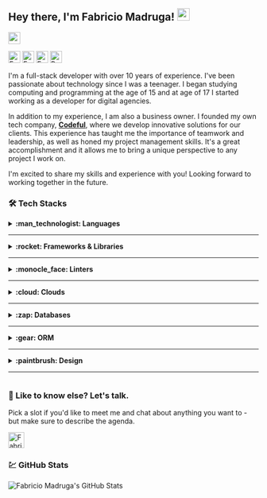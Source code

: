 ## Hey there, I'm Fabricio Madruga! <img src="https://media.giphy.com/media/hvRJCLFzcasrR4ia7z/giphy.gif" width="25">

<img src="https://shields-io-visitor-counter.herokuapp.com/badge?page=fmadruga&label=Visitors&labelColor=000000&logo=GitHub&logoColor=FFFFFF&color=1D70B8&style=for-the-badge" height="24">

[<img src="https://img.shields.io/badge/Fabricio Madruga-0077B5?style=for-the-badge&logo=linkedin&logoColor=white" height="24" alt="Fabricio Madruga | LinkedIn">](https://www.linkedin.com/in/fabricio-madruga-49276262/ "Fabricio Madruga | LinkedIn")
[<img src="https://img.shields.io/badge/@famadruga-E4405F?style=for-the-badge&logo=instagram&logoColor=white" height="24" alt="Fabricio Madruga | Instagram">](https://www.instagram.com/famadruga "Fabricio Madruga | Instagram")
[<img src="https://img.shields.io/badge/Fabricio Madruga-1877F2?style=for-the-badge&logo=facebook&logoColor=white" height="24" alt="Fabricio Madruga | Facebook">](https://www.facebook.com/madruga.fabricio "Fabricio Madruga | Facebook")
[<img src="https://img.shields.io/badge/Buy%20me%20a%20coffee-FFDD00?style=for-the-badge&logo=buymeacoffee&logoColor=black" height="24" alt="Buy me a coffee">](https://www.buymeacoffee.com/famadruga "Buy me a coffee")

I'm a full-stack developer with over 10 years of experience. I've been passionate about technology since I was a teenager. I began studying computing and programming at the age of 15 and at age of 17 I started working as a developer for digital agencies.

In addition to my experience, I am also a business owner. I founded my own tech company, <a href="https://github.com/codefulagency" target="_blank" title="Codeful - GitHub"><strong>Codeful</strong></a>, where we develop innovative solutions for our clients. This experience has taught me the importance of teamwork and leadership, as well as honed my project management skills. It's a great accomplishment and it allows me to bring a unique perspective to any project I work on.

I'm excited to share my skills and experience with you! Looking forward to working together in the future.

### :hammer_and_wrench: Tech Stacks
<details>
<summary>
<b>
:man_technologist: Languages
</b>
<hr>
</summary>
<img src="https://img.shields.io/badge/CSS3-1572B6?style=for-the-badge&logo=css3&logoColor=white" alt="CSS 3" height="24">
<img src="https://img.shields.io/badge/HTML5-E34F26?style=for-the-badge&logo=html5&logoColor=white" alt="HTML 5" height="24">
<img src="https://img.shields.io/badge/JavaScript-323330?style=for-the-badge&logo=javascript&logoColor=F7DF1E" height="24" alt="JavaScript">
<img src="https://img.shields.io/badge/json-5E5C5C?style=for-the-badge&logo=json&logoColor=white" height="24" alt="JSON">
<img height="24" src="https://img.shields.io/badge/PHP-777BB4?style=for-the-badge&logo=php&logoColor=white"  alt="PHP">
<img height="24" src="https://img.shields.io/badge/Ruby-CC342D?style=for-the-badge&logo=ruby&logoColor=white"  alt="Ruby">
<img src="https://img.shields.io/badge/TypeScript-007ACC?style=for-the-badge&logo=typescript&logoColor=white" height="24" alt="Typescript">
</details>

<details>
<summary>
<b>
:rocket: Frameworks & Libraries
</b>
<hr>
</summary>
<img src="https://img.shields.io/badge/Angular-DD0031?style=for-the-badge&logo=angular&logoColor=white" height="24" alt="Angular">
<img src="https://img.shields.io/badge/AngularJS-E23237?style=for-the-badge&logo=angularjs&logoColor=white" height="24" alt="AngularJs">
<img src="https://img.shields.io/badge/Apollo%20GraphQL-311C87?&style=for-the-badge&logo=Apollo%20GraphQL&logoColor=white" height="24" alt="Apollo GraphQL">
<img src="https://img.shields.io/badge/Bootstrap-563D7C?style=for-the-badge&logo=bootstrap&logoColor=white" height="24" alt="Bootstrap">
<img src="https://img.shields.io/badge/Composer-885630?style=for-the-badge&logo=Composer&logoColor=white" height="24" alt="Composer">
<img src="https://img.shields.io/badge/Docker-2CA5E0?style=for-the-badge&logo=docker&logoColor=white" height="24" alt="Docker">
<img src="https://img.shields.io/badge/Elixir-4B275F?style=for-the-badge&logo=elixir&logoColor=white" height="24" alt="Elixir">
<img src="https://img.shields.io/badge/Expo-1B1F23?style=for-the-badge&logo=expo&logoColor=white" height="24" alt="Expo">
<img src="https://img.shields.io/badge/Express.js-000000?style=for-the-badge&logo=express&logoColor=white" height="24" alt="ExpressJs">
<img src="https://img.shields.io/badge/firebase-ffca28?style=for-the-badge&logo=firebase&logoColor=black" height="24" alt="Firebase">
<img src="https://img.shields.io/badge/Font_Awesome-339AF0?style=for-the-badge&logo=fontawesome&logoColor=white" height="24" alt="Font Awesome">
<img src="https://img.shields.io/badge/GraphQl-E10098?style=for-the-badge&logo=graphql&logoColor=white" height="24" alt="GraphQL">
<img src="https://img.shields.io/badge/Jest-C21325?style=for-the-badge&logo=jest&logoColor=white" alt="Jest" height="24">
<img src="https://img.shields.io/badge/jQuery-0769AD?style=for-the-badge&logo=jquery&logoColor=white" height="24" alt="JQuery">
<img height="24" src="https://img.shields.io/badge/Laravel-FF2D20?style=for-the-badge&logo=laravel&logoColor=white"  alt="Laravel">
<img src="https://img.shields.io/badge/Material%20UI-007FFF?style=for-the-badge&logo=mui&logoColor=white" height="24" alt="Material UI">
<img src="https://img.shields.io/badge/next.js-000000?style=for-the-badge&logo=nextdotjs&logoColor=white" height="24" alt="Next JS">
<img src="https://img.shields.io/badge/Node.js-339933?style=for-the-badge&logo=nodedotjs&logoColor=white" height="24" alt="NodeJs">
<img src="https://img.shields.io/badge/npm-CB3837?style=for-the-badge&logo=npm&logoColor=white" height="24" alt="NPM">
<img src="https://img.shields.io/badge/React-20232A?style=for-the-badge&logo=react&logoColor=61DAFB" height="24" alt="ReactJs">
<img src="https://img.shields.io/badge/React_Native-20232A?style=for-the-badge&logo=react&logoColor=61DAFB" height="24" alt="React Native">
<img src="https://img.shields.io/badge/Redux-593D88?style=for-the-badge&logo=redux&logoColor=white" height="24" alt="Redux">
<img height="24" src="https://img.shields.io/badge/Ruby_on_Rails-CC0000?style=for-the-badge&logo=ruby-on-rails&logoColor=white"  alt="Ruby on Rails">
<img src="https://img.shields.io/badge/Sass-CC6699?style=for-the-badge&logo=sass&logoColor=white" height="24" alt="SASS">
<img src="https://img.shields.io/badge/styled--components-DB7093?style=for-the-badge&logo=styled-components&logoColor=white" height="24" alt="Styled-Components">
<img src="https://img.shields.io/badge/Yarn-2C8EBB?style=for-the-badge&logo=yarn&logoColor=white" height="24" alt="YARN">
</details>

<details>
<summary>
<b>
:monocle_face: Linters
</b>
<hr>
</summary>
<img src="https://img.shields.io/badge/eslint-3A33D1?style=for-the-badge&logo=eslint&logoColor=white" height="24" alt="ESLINT">
<img src="https://img.shields.io/badge/prettier-1A2C34?style=for-the-badge&logo=prettier&logoColor=F7BA3E" height="24" alt="Prettier">
</details>

<details>
<summary>
<b>
:cloud: Clouds
</b>
<hr>
</summary>
<img src="https://img.shields.io/badge/Amazon_AWS-FF9900?style=for-the-badge&logo=amazonaws&logoColor=white" height="24" alt="Amazon AWS">
<img src="https://img.shields.io/badge/Google_Cloud-4285F4?style=for-the-badge&logo=google-cloud&logoColor=white" height="24" alt="Google Cloud">
<img src="https://img.shields.io/badge/Heroku-430098?style=for-the-badge&logo=heroku&logoColor=white" height="24" alt="Heroku">
</details>

<details>
<summary>
<b>
:zap: Databases
</b>
<hr>
</summary>
<img src="https://img.shields.io/badge/MongoDB-4EA94B?style=for-the-badge&logo=mongodb&logoColor=white" height="24" alt="MongoDB">
<img src="https://img.shields.io/badge/MySQL-005C84?style=for-the-badge&logo=mysql&logoColor=white" height="24" alt="MySQL">
<img src="https://img.shields.io/badge/PostgreSQL-316192?style=for-the-badge&logo=postgresql&logoColor=white" height="24" alt="PostegreSQL">
<img src="https://img.shields.io/badge/SQLite-07405E?style=for-the-badge&logo=sqlite&logoColor=white" height="24" alt="SQLite">
</details>

<details>
<summary>
<b>
:gear: ORM
</b>
<hr>
</summary>
<img src="https://img.shields.io/badge/Sequelize-52B0E7?style=for-the-badge&logo=Sequelize&logoColor=white" height="24" alt="Sequelize">
</details>

<details>
<summary>
<b>
:paintbrush: Design
</b>
<hr>
</summary>
<img src="https://img.shields.io/badge/Adobe%20Illustrator-FF9A00?style=for-the-badge&logo=adobe%20illustrator&logoColor=white" height="24" alt="Adobe Illustrator">
<img src="https://img.shields.io/badge/Adobe%20InDesign-FF3366?style=for-the-badge&logo=Adobe%20InDesign&logoColor=white" height="24" alt="Adobe InDesign">
<img src="https://img.shields.io/badge/Adobe%20Photoshop-31A8FF?style=for-the-badge&logo=Adobe%20Photoshop&logoColor=black" height="24" alt="Adobe Photoshop">
<img src="https://img.shields.io/badge/Adobe%20XD-470137?style=for-the-badge&logo=Adobe%20XD&logoColor=#FF61F6" height="24" alt="Adobe XD">
<img src="https://img.shields.io/badge/Figma-F24E1E?style=for-the-badge&logo=figma&logoColor=white" height="24" alt="Figma">
<img src="https://img.shields.io/badge/Sketch-FFB387?style=for-the-badge&logo=sketch&logoColor=black" height="24" alt="Sketch">
</details>

### :speech_balloon: Like to know else? Let's talk.

Pick a slot if you'd like to meet me and chat about anything you want to - but make sure to describe the agenda.

[<img src="https://img.shields.io/badge/30%20Min%20Meeting-000000?style=for-the-badge&logo=googlemeet&logoColor=white&labelColor=00897B" height="32" alt="Fabricio Madruga | Google Meet">](https://calendly.com/famadruga/30-min-meeting "Fabricio Madruga | Google Meet")

### :chart: GitHub Stats

![Fabricio Madruga's GitHub Stats](https://github-readme-stats.vercel.app/api?username=fmadruga&count_private=true&show_icons=true&theme=transparent&hide_border=true&title_color=FFFFFF&text_color=FFFFFF&icon_color=1D70B8)